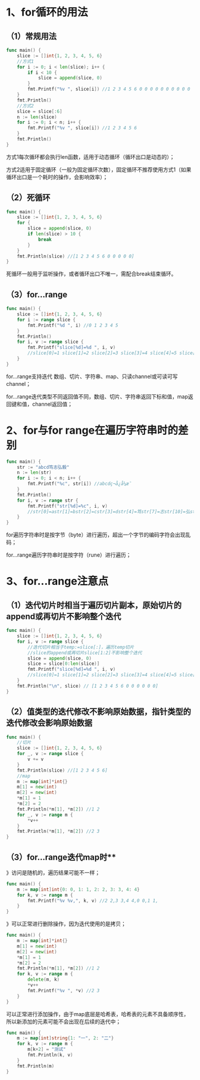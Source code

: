 # **1、for循环的用法**

## **（1）常规用法**

```go
func main() {
    slice := []int{1, 2, 3, 4, 5, 6}
    //方式1
    for i := 0; i < len(slice); i++ {
        if i < 10 {
            slice = append(slice, 0)
        }
        fmt.Printf("%v ", slice[i]) //1 2 3 4 5 6 0 0 0 0 0 0 0 0 0 0
    }
    fmt.Println()
    //方式2
    slice = slice[:6]
    n := len(slice)
    for i := 0; i < n; i++ {
        fmt.Printf("%v ", slice[i]) //1 2 3 4 5 6
    }
    fmt.Println()
}
```

方式1每次循环都会执行len函数，适用于动态循环（循环出口是动态的）；

方式2适用于固定循环（一般为固定循环次数），固定循环不推荐使用方式1（如果循环出口是一个耗时的操作，会影响效率）；　

## **（2）死循环**

```go
func main() {
    slice := []int{1, 2, 3, 4, 5, 6}
    for {
        slice = append(slice, 0)
        if len(slice) > 10 {
            break
        }
    }
    fmt.Println(slice) //[1 2 3 4 5 6 0 0 0 0 0]
}
```

死循环一般用于监听操作，或者循环出口不唯一，需配合break结束循环。

## **（3）for...range**

```go
func main() {
    slice := []int{1, 2, 3, 4, 5, 6}
    for i := range slice {
        fmt.Printf("%d ", i) //0 1 2 3 4 5
    }
    fmt.Println()
    for i, v := range slice {
        fmt.Printf("slice[%d]=%d ", i, v)
        //slice[0]=1 slice[1]=2 slice[2]=3 slice[3]=4 slice[4]=5 slice[5]=6
    }
}
```

for...range支持迭代 数组、切片、字符串、map、只读channel或可读可写channel；

for...range迭代类型不同返回值不同，数组、切片、字符串返回下标和值，map返回键和值，channel返回值；　　

# **2、for与for range在遍历字符串时的差别**

```go
func main() {
    str := "abcd笃志弘毅"
    n := len(str)
    for i := 0; i < n; i++ {
        fmt.Printf("%c", str[i]) //abcdç¬å¿å¼æ¯
    }
    fmt.Println()
    for i, v := range str {
        fmt.Printf("str[%d]=%c", i, v)
        //str[0]=astr[1]=bstr[2]=cstr[3]=dstr[4]=笃str[7]=志str[10]=弘str[13]=毅
    }
}
```

for遍历字符串时是按字节（byte）进行遍历，超出一个字节的编码字符会出现乱码；

for...range遍历字符串时是按字符（rune）进行遍历；　　

# **3、for...range注意点**

## **（1）迭代切片时相当于遍历切片副本，原始切片的append或再切片不影响整个迭代**

```go
func main() {
    slice := []int{1, 2, 3, 4, 5, 6}
    for i, v := range slice {
        //迭代切片相当于temp:=slice[:]，遍历temp切片
        //slice的append或再切片slice[1:2]不影响整个迭代
        slice = append(slice, 0)
        slice = slice[0:len(slice)]
        fmt.Printf("slice[%d]=%d ", i, v)
        //slice[0]=1 slice[1]=2 slice[2]=3 slice[3]=4 slice[4]=5 slice[5]=6
    }
    fmt.Println("\n", slice) // [1 2 3 4 5 6 0 0 0 0 0 0]
}
```

## **（2）值类型的迭代修改不影响原始数据，指针类型的迭代修改会影响原始数据**

```go
func main() {
    //切片
    slice := []int{1, 2, 3, 4, 5, 6}
    for _, v := range slice {
        v += v
    }
    fmt.Println(slice) //[1 2 3 4 5 6]
    //map
    m := map[int]*int{}
    m[1] = new(int)
    m[2] = new(int)
    *m[1] = 1
    *m[2] = 2
    fmt.Println(*m[1], *m[2]) //1 2
    for _, v := range m {
        *v++
    }
    fmt.Println(*m[1], *m[2]) //2 3
}
```

##  （3）for...range迭代map时**

》访问是随机的，遍历结果可能不一样；

```go
func main() {
    m := map[int]int{0: 0, 1: 1, 2: 2, 3: 3, 4: 4}
    for k, v := range m {
        fmt.Printf("%v %v,", k, v) //2 2,3 3,4 4,0 0,1 1,
    }
}
```

》可以正常进行删除操作，因为迭代使用的是拷贝；

```go
func main() {
    m := map[int]*int{}
    m[1] = new(int)
    m[2] = new(int)
    *m[1] = 1
    *m[2] = 2
    fmt.Println(*m[1], *m[2]) //1 2
    for k, v := range m {
        delete(m, k)
        *v++
        fmt.Printf("%v ", *v) //2 3
    }
}
```

可以正常进行添加操作，由于map底层是哈希表，哈希表的元素不具备顺序性，所以新添加的元素可能不会出现在后续的迭代中；

```go
func main() {
    m := map[int]string{1: "一", 2: "二"}
    for k, v := range m {
        m[k+2] = "测试"
        fmt.Println(k, v)
    }
    fmt.Println(m)
}
```